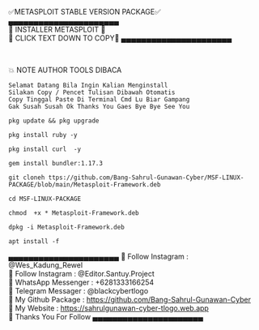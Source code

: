 ✅METASPLOIT STABLE VERSION PACKAGE✅
<br>
▄▄▄▄▄▄▄▄▄▄▄▄▄▄▄▄▄▄▄▄▄▄
<br>
🔰 INSTALLER METASPLOIT 🔰
<br>
🔰 CLICK TEXT DOWN TO COPY🔰
▄▄▄▄▄▄▄▄▄▄▄▄▄▄▄▄▄▄▄▄▄▄
##
<br>
💥 NOTE AUTHOR TOOLS DIBACA
<br>

```
Selamat Datang Bila Ingin Kalian Menginstall
Silakan Copy / Pencet Tulisan Dibawah Otomatis
Copy Tinggal Paste Di Terminal Cmd Lu Biar Gampang
Gak Susah Susah Ok Thanks You Gaes Bye Bye See You
```

```
pkg update && pkg upgrade
```

```
pkg install ruby -y
```

```
pkg install curl  -y
```

```
gem install bundler:1.17.3
```

```
git cloneh ttps://github.com/Bang-Sahrul-Gunawan-Cyber/MSF-LINUX-PACKAGE/blob/main/Metasploit-Framework.deb
```
```
cd MSF-LINUX-PACKAGE
```
```
chmod  +x * Metasploit-Framework.deb
```

```
dpkg -i Metasploit-Framework.deb
```

```
apt install -f
```
▄▄▄▄▄▄▄▄▄▄▄▄▄▄▄▄▄▄▄▄▄▄
🔰 Follow Instagram : @Wes_Kadung_Rewel
<br>
🔰 Follow Instagram : @Editor.Santuy.Project
<br>
🔰 WhatsApp Messenger : +6281333166254
<br>
🔰 Telegram Messager : @blackcybertlogo
<br>
🔰 My Github Package : https://github.com/Bang-Sahrul-Gunawan-Cyber
<br>
🔰 My Website : https://sahrulgunawan-cyber-tlogo.web.app
<br>
🔰 Thanks You For Follow
▄▄▄▄▄▄▄▄▄▄▄▄▄▄▄▄▄▄▄▄▄▄

